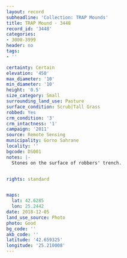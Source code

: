 ```yaml
---
layout: record
subheadline: 'Collection: TRAP Mounds'
title: TRAP Mound - 3448
record_id: '3448'
categories:
- 3000-3999
header: no
tags:
- ''

certainty: Certain
elevation: '450'
max_diameter: '10'
min_diameter: '10'
height: '0.5'
size_category: Small
surrounding_land_use: Pasture
surface_condition: Scrub|Tall Grass
robbed: Yes
crm_condition: '3'
crm_intactness: '1'
campaign: '2011'
source: Remote Sensing
municipality: Gorno Sahrane
locality: ''
bgcode: DS001
notes: |-
  Stones on the surface of robbers' trench.


rights: standard


maps:
  lat: 42.6285
  lon: 25.2442
date: 2018-12-05
land_use_source: Photo
photo: Good
bg_code: ''
akb_code: ''
latitude: '42.659325'
longitude: '25.210008'
---
```


